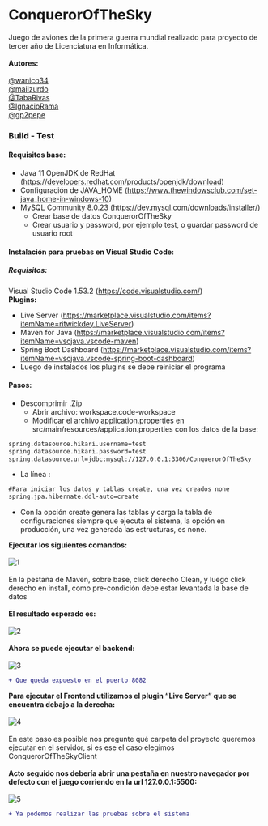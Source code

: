 # ConquerorOfTheSky
 Juego de aviones de la primera guerra mundial realizado para proyecto de tercer año de Licenciatura en Informática.
 <br><br>
**Autores:**
 <br><br>
 <a href="https://github.com/wanico34">@wanico34</a>  <br>
 <a href="https://github.com/mailzurdo">@mailzurdo </a><br>
 <a href="https://github.com/TabaRivas">@TabaRivas </a><br>
 <a href="https://github.com/IgnacioRama">@IgnacioRama </a><br>
 <a href="https://github.com/gp2pepe">@gp2pepe</a>


<h3>Build - Test</h3>

<h4>Requisitos base:</h4>

- Java 11 OpenJDK de RedHat  (https://developers.redhat.com/products/openjdk/download)
- Configuración de JAVA_HOME (https://www.thewindowsclub.com/set-java_home-in-windows-10)
- MySQL Community 8.0.23       (https://dev.mysql.com/downloads/installer/)
  - Crear base de datos ConquerorOfTheSky
  - Crear usuario y password, por ejemplo test, o guardar password de usuario root

<h4>Instalación para pruebas en Visual Studio Code:</h4>

<h5>Requisitos:</h5>

Visual Studio Code 1.53.2 (https://code.visualstudio.com/)<br>
**Plugins:** 
- Live Server (https://marketplace.visualstudio.com/items?itemName=ritwickdey.LiveServer)
- Maven for Java (https://marketplace.visualstudio.com/items?itemName=vscjava.vscode-maven)
- Spring Boot Dashboard (https://marketplace.visualstudio.com/items?itemName=vscjava.vscode-spring-boot-dashboard)
- Luego de instalados los plugins se debe reiniciar el programa

<h4>Pasos:</h4>

- Descomprimir .Zip
  - Abrir archivo: workspace.code-workspace
  - Modificar el archivo application.properties en src/main/resources/application.properties con los datos de la base:
```diff
spring.datasource.hikari.username=test
spring.datasource.hikari.password=test
spring.datasource.url=jdbc:mysql://127.0.0.1:3306/ConquerorOfTheSky
```
- La línea :
```diff
#Para iniciar los datos y tablas create, una vez creados none 
spring.jpa.hibernate.ddl-auto=create
```
- Con la opción create genera las tablas y carga la tabla de configuraciones siempre que ejecuta el sistema, la opción en producción, una vez generada las estructuras, es none.

**Ejecutar los siguientes comandos:**
<br><br>
![1](https://user-images.githubusercontent.com/9892777/117591837-92781800-b10c-11eb-8515-cab735a714f7.png)
<br><br>
En la pestaña de Maven, sobre base, click derecho Clean, y luego click derecho en install, como pre-condición debe estar levantada la base de datos
<br><br>
**El resultado esperado es:**
<br><br>
![2](https://user-images.githubusercontent.com/9892777/117591857-acb1f600-b10c-11eb-895c-5879dfd270ad.png)
<br><br>
**Ahora se puede ejecutar el backend:**
<br><br>
![3](https://user-images.githubusercontent.com/9892777/117591859-ade32300-b10c-11eb-8c3d-3d68287fa415.png)
```diff
+ Que queda expuesto en el puerto 8082
```
**Para ejecutar el Frontend utilizamos el plugin “Live Server” que se encuentra debajo a la derecha:**
<br><br>
![4](https://user-images.githubusercontent.com/9892777/117591867-b3406d80-b10c-11eb-94e1-8fdb8bcabd90.png)
<br><br>
En este paso es posible nos pregunte qué carpeta del proyecto queremos ejecutar en el servidor, si es ese el caso elegimos ConquerorOfTheSkyClient
<br><br>
**Acto seguido nos debería abrir una pestaña en nuestro navegador por defecto con el juego corriendo en la url 127.0.0.1:5500:**
<br><br>
    ![5](https://user-images.githubusercontent.com/9892777/117591869-b4719a80-b10c-11eb-9a83-96ceaff2d025.png)
```diff   
+ Ya podemos realizar las pruebas sobre el sistema
```
